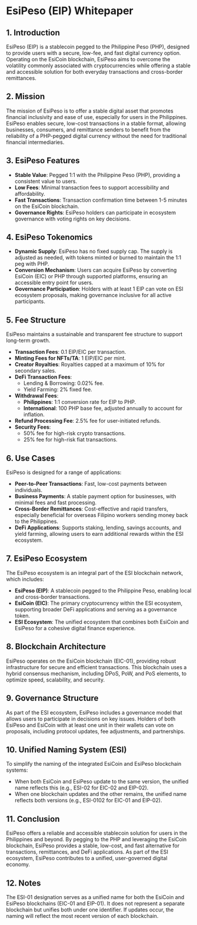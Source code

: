 # EsiPeso (EIP) Whitepaper

## 1. Introduction

EsiPeso (EIP) is a stablecoin pegged to the Philippine Peso (PHP), designed to provide users with a secure, low-fee, and fast digital currency option. Operating on the EsiCoin blockchain, EsiPeso aims to overcome the volatility commonly associated with cryptocurrencies while offering a stable and accessible solution for both everyday transactions and cross-border remittances.

## 2. Mission

The mission of EsiPeso is to offer a stable digital asset that promotes financial inclusivity and ease of use, especially for users in the Philippines. EsiPeso enables secure, low-cost transactions in a stable format, allowing businesses, consumers, and remittance senders to benefit from the reliability of a PHP-pegged digital currency without the need for traditional financial intermediaries.

## 3. EsiPeso Features

- **Stable Value**: Pegged 1:1 with the Philippine Peso (PHP), providing a consistent value to users.
- **Low Fees**: Minimal transaction fees to support accessibility and affordability.
- **Fast Transactions**: Transaction confirmation time between 1-5 minutes on the EsiCoin blockchain.
- **Governance Rights**: EsiPeso holders can participate in ecosystem governance with voting rights on key decisions.

## 4. EsiPeso Tokenomics

- **Dynamic Supply**: EsiPeso has no fixed supply cap. The supply is adjusted as needed, with tokens minted or burned to maintain the 1:1 peg with PHP.
- **Conversion Mechanism**: Users can acquire EsiPeso by converting EsiCoin (EIC) or PHP through supported platforms, ensuring an accessible entry point for users.
- **Governance Participation**: Holders with at least 1 EIP can vote on ESI ecosystem proposals, making governance inclusive for all active participants.

## 5. Fee Structure

EsiPeso maintains a sustainable and transparent fee structure to support long-term growth.

- **Transaction Fees**: 0.1 EIP/EIC per transaction.
- **Minting Fees for NFTs/TA**: 1 EIP/EIC per mint.
- **Creator Royalties**: Royalties capped at a maximum of 10% for secondary sales.
- **DeFi Transaction Fees**:
  - Lending & Borrowing: 0.02% fee.
  - Yield Farming: 2% fixed fee.
- **Withdrawal Fees**:
  - **Philippines**: 1:1 conversion rate for EIP to PHP.
  - **International**: 100 PHP base fee, adjusted annually to account for inflation.
- **Refund Processing Fee**: 2.5% fee for user-initiated refunds.
- **Security Fees**:
  - 50% fee for high-risk crypto transactions.
  - 25% fee for high-risk fiat transactions.

## 6. Use Cases

EsiPeso is designed for a range of applications:

- **Peer-to-Peer Transactions**: Fast, low-cost payments between individuals.
- **Business Payments**: A stable payment option for businesses, with minimal fees and fast processing.
- **Cross-Border Remittances**: Cost-effective and rapid transfers, especially beneficial for overseas Filipino workers sending money back to the Philippines.
- **DeFi Applications**: Supports staking, lending, savings accounts, and yield farming, allowing users to earn additional rewards within the ESI ecosystem.

## 7. EsiPeso Ecosystem

The EsiPeso ecosystem is an integral part of the ESI blockchain network, which includes:

- **EsiPeso (EIP)**: A stablecoin pegged to the Philippine Peso, enabling local and cross-border transactions.
- **EsiCoin (EIC)**: The primary cryptocurrency within the ESI ecosystem, supporting broader DeFi applications and serving as a governance token.
- **ESI Ecosystem**: The unified ecosystem that combines both EsiCoin and EsiPeso for a cohesive digital finance experience.

## 8. Blockchain Architecture

EsiPeso operates on the EsiCoin blockchain (EIC-01), providing robust infrastructure for secure and efficient transactions. This blockchain uses a hybrid consensus mechanism, including DPoS, PoW, and PoS elements, to optimize speed, scalability, and security.

## 9. Governance Structure

As part of the ESI ecosystem, EsiPeso includes a governance model that allows users to participate in decisions on key issues. Holders of both EsiPeso and EsiCoin with at least one unit in their wallets can vote on proposals, including protocol updates, fee adjustments, and partnerships.

## 10. Unified Naming System (ESI)

To simplify the naming of the integrated EsiCoin and EsiPeso blockchain systems:

- When both EsiCoin and EsiPeso update to the same version, the unified name reflects this (e.g., ESI-02 for EIC-02 and EIP-02).
- When one blockchain updates and the other remains, the unified name reflects both versions (e.g., ESI-0102 for EIC-01 and EIP-02).

## 11. Conclusion

EsiPeso offers a reliable and accessible stablecoin solution for users in the Philippines and beyond. By pegging to the PHP and leveraging the EsiCoin blockchain, EsiPeso provides a stable, low-cost, and fast alternative for transactions, remittances, and DeFi applications. As part of the ESI ecosystem, EsiPeso contributes to a unified, user-governed digital economy.

## 12. Notes

The ESI-01 designation serves as a unified name for both the EsiCoin and EsiPeso blockchains (EIC-01 and EIP-01). It does not represent a separate blockchain but unifies both under one identifier. If updates occur, the naming will reflect the most recent version of each blockchain.
